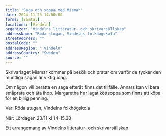 ```yaml
---
title: "Saga och soppa med Mismar"
date: 2024-11-23 14:00:00
forms: [Samtal]
locations: [Vindeln]
organizer: "Vindelns litteratur- och skrivarsällskap"
addressName: "Röda stugan, Vindelns folkhögskola"
streetAddress: ""
postalCode: ""
addressRegion: " Vindeln"
addressCountry: "Sweden"
source: ""
---
```

Skrivarlaget Mismar kommer på besök och pratar om varför de tycker den muntliga sagan är viktig idag.

Om någon vill berätta en saga efteråt finns det tillfälle. Annars kan vi bara småprata och äta ihop. Margaretha har lagat köttsoppa som finns att köpa för en billig penning.

Var: Röda stugan, Vindelns folkhögskola

När: Lördagen 23/11 kl 14-15.30

Ett arrangemang av Vindelns litteratur- och skrivarsällskap

 

